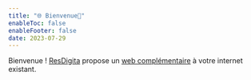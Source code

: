 ```yaml
---
title: "🌐 Bienvenue🗼"
enableToc: false
enableFooter: false
date: 2023-07-29
---
```


Bienvenue !
 [ResDigita](https://www.resdigita.com) propose un [web complémentaire](/notes/web) à votre internet existant. 






